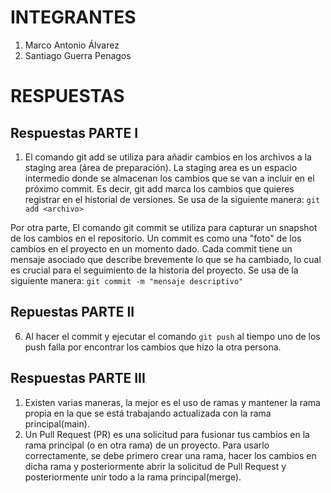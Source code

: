 # INTEGRANTES
1. Marco Antonio Álvarez
2. Santiago Guerra Penagos


# RESPUESTAS
## Respuestas PARTE I
1. El comando git add se utiliza para añadir cambios en los
 archivos a la staging area (área de preparación). La staging
 area es un espacio intermedio donde se almacenan los cambios que
 se van a incluir en el próximo commit. Es decir, git add marca
 los cambios que quieres registrar en el historial de versiones.
 Se usa de la siguiente manera: `git add <archivo>`

 Por otra parte, El comando git commit se utiliza para capturar
 un snapshot de los cambios en el repositorio. Un commit es como
 una "foto" de los cambios en el proyecto en un momento dado.
 Cada commit tiene un mensaje asociado que describe brevemente lo
 que se ha cambiado, lo cual es crucial para el seguimiento de la
 historia del proyecto.
 Se usa de la siguiente manera: `git commit -m "mensaje descriptivo"`

## Repuestas PARTE II
6. Al hacer el commit y ejecutar el comando `git push` al tiempo
uno de los push falla por encontrar los cambios que hizo la otra
persona.

## Respuestas PARTE III
1. Existen varias maneras, la mejor es el uso de ramas y mantener 
la rama propia en la que se está trabajando actualizada con la 
rama principal(main).
2. Un Pull Request (PR) es una solicitud para fusionar tus
cambios en la rama principal (o en otra rama) de un proyecto. 
Para usarlo correctamente, se debe primero crear una rama, hacer
los cambios en dicha rama y posteriormente abrir la solicitud de 
Pull Request y posteriormente unir todo a la rama principal(merge).